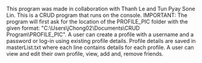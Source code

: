 This program was made in collaboration with Thanh Le and Tun Pyay Sone Lin.
This is a CRUD program that runs on the console. 
IMPORTANT: The program will first ask for the location of the PROFILE_PIC folder with the given format: "C:\Users\jChong02\Documents\CRUD Program\PROFILE_PIC\".
A user can create a profile with a username and a password or log-in using existing profile details.
Profile details are saved in masterList.txt where each line contains details for each profile.
A user can view and edit their own profile, view, add and, remove friends.
